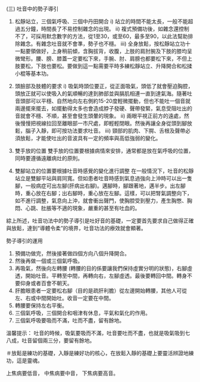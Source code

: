 (三) 吐音中的勢子導引
1. 松靜站立，三個氣呼吸、三個中丹田開合
i) 站立的時間不能太長，一般不能超過五分鐘，時間長了不易控制雜念的出現。
ii) 複式預備功後，如雜念還控制不了，可採用默念數字的方法，從1至30，或至60，最多至90，以此法幫助排除雜念。有雜念吐音就不會準，勢子也不穩。
iii) 全身放鬆，按松靜站立功十一點要領做好，上身稍前傾，含胸拔背，收腹，上肢的肩肘腕及下肢的膝均呈微彎形。腰、膀、膝蓋一定要松下來，手腕、肘、肩膀也都要松下來，不但上肢要松，下肢也要松。要做到這一點需要平時多練松靜站立、升降開合和松揉小棍等基本功。

2. 頭臉部及肢體的要求
i) 吸氣時頭位要正，從正面吸氣，頭低了就會壓迫胸腔，頭放正就可以使吸入的氣順暢的達到肺部並與膈肌相連一直到達氣海。隨著吐音頭部可以平穩、自然地向左右側約15-20度輕微擺動，但也不能吐一個音就兩邊擺來擺去，如擺動得太多也會造成脖子發硬、聲帶發緊，氣息受阻吐出的音就會不穩、不順，甚至會發生頭暈的現象。
ii) 兩眼平視正前方的遠處，然後慢慢把視線拉回至離眼部一市尺處，即輕輕閉眼。然後再讓全身從頭到腳放鬆，腦子入靜，即可按功法要求吐音。
iii) 頸部的肌肉、下腭、舌根及聲帶必須放鬆，才能使吐出的音波具有一定的頻率與高低強弱的變化。

3. 雙手放的位置
	雙手放的位置要根據病情來安排，通常都是放在氣呼吸的位置，同時要遵循遠離病灶的原則。

4. 雙腳站立的位置要根據吐音時感覺的變化進行調整
在一般情況下，吐音的松靜站立是雙腳平站與肩同寬。但如患者吐音時感到氣息過強向上沖時可以出一隻腳，一般病症可出左腳(肝病出右腳)。邁腳時，腳跟著地，邁半步。出左腳時，重心放在右腳；出右腳時，重心放在左腳。這樣，可以把腎氣調整向下，如不進行調整，氣息向上沖，就會衝出聲門，使胸腔受到壓力，產生胸憋、胸悶、心跳、肚脹等不適的現象，嚴重的甚至有吐血的。

綜上所述，吐音功法中的勢子導引是吐好音的基礎，一定要首先要求自己做得正確與放鬆，達到“導體令柔”的境界，吐音功法的療效就會顯著。

勢子導引的運用  
1. 預備功做完，然後接著做四個方向八個升降開合。
2. 然後再做一個或三個氣呼吸。
3. 再吸氣，然後向左轉腰 (轉腰的目的係要讓我們保持虛實分明的狀態)，右腳虛透，開始吐音。平轉至中間，再轉向右，左腳虛透。最後要轉回中間。轉身不要仰身或者百會不朝天。
4. 肝膽眼患者一定要松右腳（目的是疏肝利膽）從左邊開始轉腰，其他人可從左、右或中間開始吐。收音一定要在中間。
5. 轉腰要保持左右平衡。
6. 三個氣呼吸，三個開合和咽津有休息，平氣和氣化的作用。
7. 三個氣呼吸要吸而不滿，吐而不盡，留有餘地。

溫馨提示：
吐音的時候，吸氣要吸而不滿，吐音要吐而不盡，也就是吸氣吸到七八成，吐音留個兩三分，要留有餘地。

＃放鬆是練功的基礎，入靜是練好功的核心，在放鬆入靜的基礎上要靈活辨證地練功，這是靈魂。

上焦病要低音，
中焦病要中音，
下焦病要高音。

